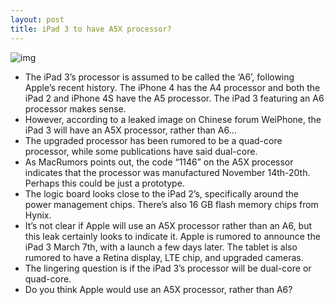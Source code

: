 ```yaml
---
layout: post
title: iPad 3 to have A5X processor?
---
```

![img](http://media.idownloadblog.com/wp-content/uploads/2012/02/ipad_3_logic_board.jpg)
* The iPad 3’s processor is assumed to be called the ‘A6’, following Apple’s recent history. The iPhone 4 has the A4 processor and both the iPad 2 and iPhone 4S have the A5 processor. The iPad 3 featuring an A6 processor makes sense.
* However, according to a leaked image on Chinese forum WeiPhone, the iPad 3 will have an A5X processor, rather than A6…
* The upgraded processor has been rumored to be a quad-core processor, while some publications have said dual-core.
* As MacRumors points out, the code “1146” on the A5X processor indicates that the processor was manufactured November 14th-20th. Perhaps this could be just a prototype.
* The logic board looks close to the iPad 2’s, specifically around the power management chips. There’s also 16 GB flash memory chips from Hynix.
* It’s not clear if Apple will use an A5X processor rather than an A6, but this leak certainly looks to indicate it. Apple is rumored to announce the iPad 3 March 7th, with a launch a few days later. The tablet is also rumored to have a Retina display, LTE chip, and upgraded cameras.
* The lingering question is if the iPad 3’s processor will be dual-core or quad-core.
* Do you think Apple would use an A5X processor, rather than A6?

